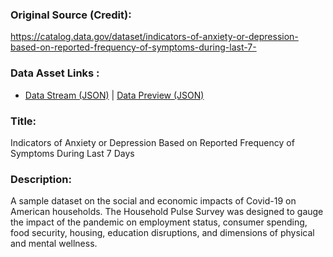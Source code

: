 ### Original Source (Credit):
https://catalog.data.gov/dataset/indicators-of-anxiety-or-depression-based-on-reported-frequency-of-symptoms-during-last-7-

### Data Asset Links : 
- [Data Stream (JSON)](https://raw.githubusercontent.com/Itheum/data-assets/main/Health/H1__Signs_of_Anxiety_in_American_Households_due_to_Covid19/dataset.json) | [Data Preview (JSON)](https://raw.githubusercontent.com/Itheum/data-assets/main/Health/H1__Signs_of_Anxiety_in_American_Households_due_to_Covid19/preview.json)  

### Title:
Indicators of Anxiety or Depression Based on Reported Frequency of Symptoms During Last 7 Days

### Description:
A sample dataset on the social and economic impacts of Covid-19 on American households. The Household Pulse Survey was designed to gauge the impact of the pandemic on employment status, consumer spending, food security, housing, education disruptions, and dimensions of physical and mental wellness.
